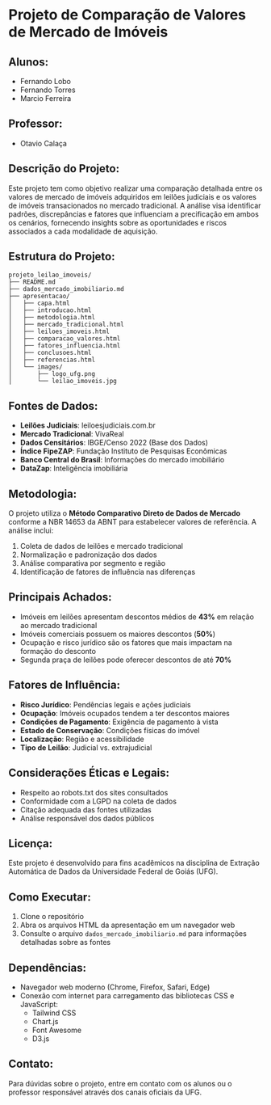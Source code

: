 # Projeto de Comparação de Valores de Mercado de Imóveis

## Alunos:
- Fernando Lobo
- Fernando Torres
- Marcio Ferreira

## Professor:
- Otavio Calaça

## Descrição do Projeto:
Este projeto tem como objetivo realizar uma comparação detalhada entre os valores de mercado de imóveis adquiridos em leilões judiciais e os valores de imóveis transacionados no mercado tradicional. A análise visa identificar padrões, discrepâncias e fatores que influenciam a precificação em ambos os cenários, fornecendo insights sobre as oportunidades e riscos associados a cada modalidade de aquisição.

## Estrutura do Projeto:
```
projeto_leilao_imoveis/
├── README.md
├── dados_mercado_imobiliario.md
├── apresentacao/
│   ├── capa.html
│   ├── introducao.html
│   ├── metodologia.html
│   ├── mercado_tradicional.html
│   ├── leiloes_imoveis.html
│   ├── comparacao_valores.html
│   ├── fatores_influencia.html
│   ├── conclusoes.html
│   ├── referencias.html
│   └── images/
│       ├── logo_ufg.png
│       └── leilao_imoveis.jpg
```

## Fontes de Dados:
- **Leilões Judiciais**: leiloesjudiciais.com.br
- **Mercado Tradicional**: VivaReal
- **Dados Censitários**: IBGE/Censo 2022 (Base dos Dados)
- **Índice FipeZAP**: Fundação Instituto de Pesquisas Econômicas
- **Banco Central do Brasil**: Informações do mercado imobiliário
- **DataZap**: Inteligência imobiliária

## Metodologia:
O projeto utiliza o **Método Comparativo Direto de Dados de Mercado** conforme a NBR 14653 da ABNT para estabelecer valores de referência. A análise inclui:

1. Coleta de dados de leilões e mercado tradicional
2. Normalização e padronização dos dados
3. Análise comparativa por segmento e região
4. Identificação de fatores de influência nas diferenças

## Principais Achados:
- Imóveis em leilões apresentam descontos médios de **43%** em relação ao mercado tradicional
- Imóveis comerciais possuem os maiores descontos (**50%**)
- Ocupação e risco jurídico são os fatores que mais impactam na formação do desconto
- Segunda praça de leilões pode oferecer descontos de até **70%**

## Fatores de Influência:
- **Risco Jurídico**: Pendências legais e ações judiciais
- **Ocupação**: Imóveis ocupados tendem a ter descontos maiores
- **Condições de Pagamento**: Exigência de pagamento à vista
- **Estado de Conservação**: Condições físicas do imóvel
- **Localização**: Região e acessibilidade
- **Tipo de Leilão**: Judicial vs. extrajudicial

## Considerações Éticas e Legais:
- Respeito ao robots.txt dos sites consultados
- Conformidade com a LGPD na coleta de dados
- Citação adequada das fontes utilizadas
- Análise responsável dos dados públicos

## Licença:
Este projeto é desenvolvido para fins acadêmicos na disciplina de Extração Automática de Dados da Universidade Federal de Goiás (UFG).

## Como Executar:
1. Clone o repositório
2. Abra os arquivos HTML da apresentação em um navegador web
3. Consulte o arquivo `dados_mercado_imobiliario.md` para informações detalhadas sobre as fontes

## Dependências:
- Navegador web moderno (Chrome, Firefox, Safari, Edge)
- Conexão com internet para carregamento das bibliotecas CSS e JavaScript:
  - Tailwind CSS
  - Chart.js
  - Font Awesome
  - D3.js

## Contato:
Para dúvidas sobre o projeto, entre em contato com os alunos ou o professor responsável através dos canais oficiais da UFG.

